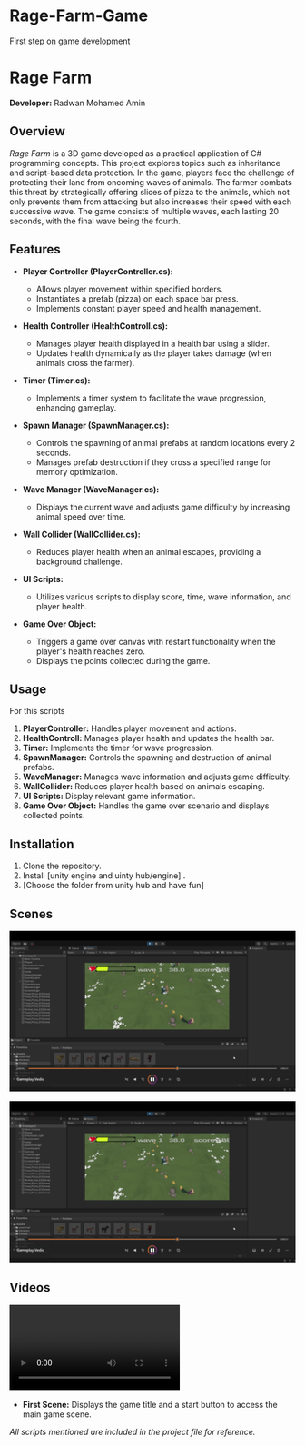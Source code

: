 # Rage-Farm-Game

First step on game development

# Rage Farm

**Developer:** Radwan Mohamed Amin

## Overview

_Rage Farm_ is a 3D game developed as a practical application of C# programming concepts. This project explores topics such as inheritance and script-based data protection. In the game, players face the challenge of protecting their land from oncoming waves of animals. The farmer combats this threat by strategically offering slices of pizza to the animals, which not only prevents them from attacking but also increases their speed with each successive wave. The game consists of multiple waves, each lasting 20 seconds, with the final wave being the fourth.

## Features

- **Player Controller (PlayerController.cs):**
  - Allows player movement within specified borders.
  - Instantiates a prefab (pizza) on each space bar press.
  - Implements constant player speed and health management.
- **Health Controller (HealthControll.cs):**

  - Manages player health displayed in a health bar using a slider.
  - Updates health dynamically as the player takes damage (when animals cross the farmer).

- **Timer (Timer.cs):**

  - Implements a timer system to facilitate the wave progression, enhancing gameplay.

- **Spawn Manager (SpawnManager.cs):**

  - Controls the spawning of animal prefabs at random locations every 2 seconds.
  - Manages prefab destruction if they cross a specified range for memory optimization.

- **Wave Manager (WaveManager.cs):**

  - Displays the current wave and adjusts game difficulty by increasing animal speed over time.

- **Wall Collider (WallCollider.cs):**

  - Reduces player health when an animal escapes, providing a background challenge.

- **UI Scripts:**

  - Utilizes various scripts to display score, time, wave information, and player health.

- **Game Over Object:**
  - Triggers a game over canvas with restart functionality when the player's health reaches zero.
  - Displays the points collected during the game.

## Usage

For this scripts

1. **PlayerController:** Handles player movement and actions.
2. **HealthControll:** Manages player health and updates the health bar.
3. **Timer:** Implements the timer for wave progression.
4. **SpawnManager:** Controls the spawning and destruction of animal prefabs.
5. **WaveManager:** Manages wave information and adjusts game difficulty.
6. **WallCollider:** Reduces player health based on animals escaping.
7. **UI Scripts:** Display relevant game information.
8. **Game Over Object:** Handles the game over scenario and displays collected points.

## Installation

1. Clone the repository.
2. Install [unity engine and uinty hub/engine] .
3. [Choose the folder from unity hub and have fun]

## Scenes

![Photo 1](1.png)

![Photo 2](1.png)

## Videos

![Gameplay Video](gameplay.mp4)

- **First Scene:** Displays the game title and a start button to access the main game scene.

_All scripts mentioned are included in the project file for reference._
